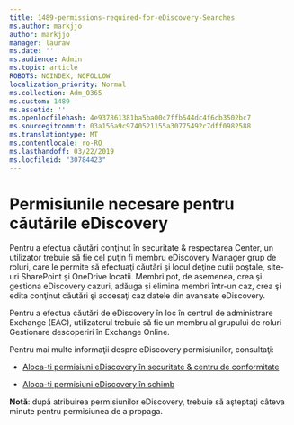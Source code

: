 ```yaml
---
title: 1489-permissions-required-for-eDiscovery-Searches
ms.author: markjjo
author: markjjo
manager: lauraw
ms.date: ''
ms.audience: Admin
ms.topic: article
ROBOTS: NOINDEX, NOFOLLOW
localization_priority: Normal
ms.collection: Adm_O365
ms.custom: 1489
ms.assetid: ''
ms.openlocfilehash: 4e937861381ba5ba00c7ffb544dc4f6cb3502bc7
ms.sourcegitcommit: 03a156a9c9740521155a30775492c7dff0982588
ms.translationtype: MT
ms.contentlocale: ro-RO
ms.lasthandoff: 03/22/2019
ms.locfileid: "30784423"
---
```

# <a name="permissions-required-for-ediscovery-searches"></a>Permisiunile necesare pentru căutările eDiscovery

Pentru a efectua căutări conţinut în securitate & respectarea Center, un utilizator trebuie să fie cel puţin fi membru eDiscovery Manager grup de roluri, care le permite să efectuaţi căutări şi locul deţine cutii poştale, site-uri SharePoint și OneDrive locatii. Membri pot, de asemenea, crea şi gestiona eDiscovery cazuri, adăuga şi elimina membri într-un caz, crea şi edita conţinut căutări şi accesaţi caz datele din avansate eDiscovery.

Pentru a efectua căutări de eDiscovery în loc în centrul de administrare Exchange (EAC), utilizatorul trebuie să fie un membru al grupului de roluri Gestionare descoperiri în Exchange Online.

Pentru mai multe informaţii despre eDiscovery permisiunilor, consultaţi: 

- [Aloca-ti permisiuni eDiscovery în securitate & centru de conformitate](https://docs.microsoft.com/office365/securitycompliance/assign-ediscovery-permissions)

- [Aloca-ti permisiuni eDiscovery în schimb](https://docs.microsoft.com/exchange/security-and-compliance/in-place-ediscovery/assign-ediscovery-permissions)

**Notă**: după atribuirea permisiunilor eDiscovery, trebuie să aşteptaţi câteva minute pentru permisiunea de a propaga.
